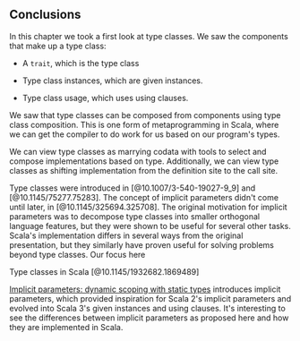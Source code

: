 ## Conclusions

In this chapter we took a first look at type classes.
We saw the components that make up a type class:

- A `trait`, which is the type class

- Type class instances, which are given instances.

- Type class usage, which uses using clauses.

We saw that type classes can be composed from components using type class composition.
This is one form of metaprogramming in Scala, 
where we can get the compiler to do work for us based on our program's types.

We can view type classes as marrying codata with tools to select and compose implementations based on type. 
Additionally, we can view type classes as shifting implementation from the definition site to the call site.


Type classes were introduced in [@10.1007/3-540-19027-9_9] and [@10.1145/75277.75283]. The concept of implicit parameters didn't come until later, in [@10.1145/325694.325708]. The original motivation for implicit parameters was to decompose type classes into smaller orthogonal language features, but they were shown to be useful for several other tasks. Scala's implementation differs in several ways from the original presentation, but they similarly have proven useful for solving problems beyond type classes. Our focus here

Type classes in Scala [@10.1145/1932682.1869489]

[Implicit parameters: dynamic scoping with static types][implicits] introduces implicit parameters, which provided inspiration for Scala 2's implicit parameters and evolved into Scala 3's given instances and using clauses. It's interesting to see the differences between implicit parameters as proposed here and how they are implemented in Scala.



[implicits]: https://dl.acm.org/doi/abs/10.1145/325694.325708
